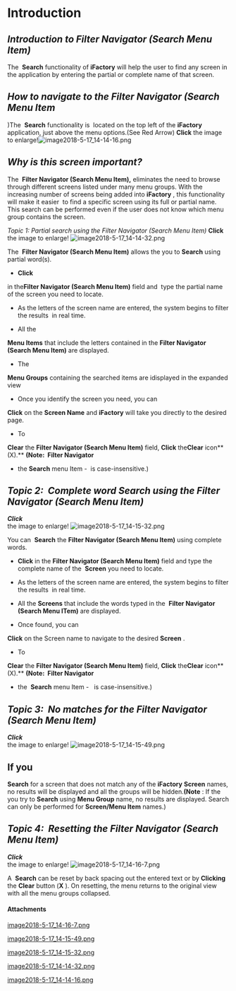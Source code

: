 # Introduction



## ***Introduction to Filter Navigator (Search Menu Item)***  


The 
**Search** functionality of **iFactory** will help the user to find any screen in the application by entering the partial or complete name of that screen. 

## ***How to navigate to the Filter Navigator (Search Menu Item***  


)The 
**Search** functionality is  located on the top left of the **iFactory** application, just above the menu options.(See Red Arrow)
**Click** 
the image to enlarge!![image2018-5-17_14-14-16.png](/.attachments/29918713.png)




## ***Why is this screen important?***  


The 
**Filter Navigator (Search Menu Item),** eliminates the need to browse through different screens listed under many menu groups. With the increasing number of screens being added into **iFactory** , this functionality will make it easier  to find a specific screen using its full or partial name. This search can be performed even if the user does not know which menu group contains the screen.

*Topic 1: Partial search using the Filter Navigator (Search Menu Item)* 
**Click** 
the image to enlarge!
![image2018-5-17_14-14-32.png](/.attachments/29918712.png)


The 
**Filter Navigator (Search Menu Item)** allows the you to **Search** using partial word(s).
- **Click**

in the**Filter Navigator (Search Menu Item)**  field and  type the partial name of the screen you need to locate.
- As the letters of the screen name are entered, the system begins to filter the results  in real time.



- All the

**Menu Items** that include the letters contained in the **Filter Navigator (Search Menu Item)**  are displayed.
- The

**Menu Groups** containing the searched items are idisplayed in the expanded view

- Once you identify the screen you need, you can

**Click** on the **Screen Name** and **iFactory** will take you directly to the desired page.
- To

**Clear**  the **Filter Navigator (Search Menu Item)**  field, **Click**  the**Clear**  icon**(X).** **(Note:  Filter Navigator** 
- the **Search** menu Item -  is case-insensitive.)

## ***Topic 2:  Complete word Search using the Filter Navigator (Search Menu Item)***  


***Click***  
the image to enlarge!
![image2018-5-17_14-15-32.png](/.attachments/29918711.png)


You can 
**Search** the **Filter Navigator (Search Menu Item)**  using complete words. 
- **Click**
in the
**Filter Navigator (Search Menu Item)**  field and type the complete name of the 
**Screen** you need to locate.
- As the letters of the screen name are entered, the system begins to filter the results  in real time.


- All the
**Screens** that include the words typed in the 
**Filter Navigator (Search Menu ITem)**  are displayed.

- Once found, you can

**Click** on the Screen name to navigate to the desired **Screen** .
- To

**Clear**  the **Filter Navigator (Search Menu Item)**  field, **Click**  the**Clear**  icon**(X).** **(Note:  Filter Navigator** 
- the 
**Search** menu Item -  
is case-insensitive.)



## ***Topic 3:  No matches for the Filter Navigator (Search Menu Item)***  


***Click***  
the image to enlarge!
![image2018-5-17_14-15-49.png](/.attachments/29918710.png)




## If you 


**Search** for a screen that does not match any of the **iFactory** **Screen** names, no results will be displayed and all the groups will be hidden.**(Note** 
: If the you try to **Search** using **Menu Group** name, no results are displayed. Search can only be performed for **Screen/Menu Item** names.)

## ***Topic 4:  Resetting the Filter Navigator (Search Menu Item)***  


***Click***  
the image to enlarge!
![image2018-5-17_14-16-7.png](/.attachments/29918709.png)



A 
**Search** can be reset by back spacing out the entered text or by **Clicking** the **Clear** button (**X** ). On resetting, the menu returns to the original view with all the menu groups collapsed. 

#### Attachments

[image2018-5-17_14-16-7.png](/.attachments/29918709.png)
[image2018-5-17_14-15-49.png](/.attachments/29918710.png)
[image2018-5-17_14-15-32.png](/.attachments/29918711.png)
[image2018-5-17_14-14-32.png](/.attachments/29918712.png)
[image2018-5-17_14-14-16.png](/.attachments/29918713.png)
